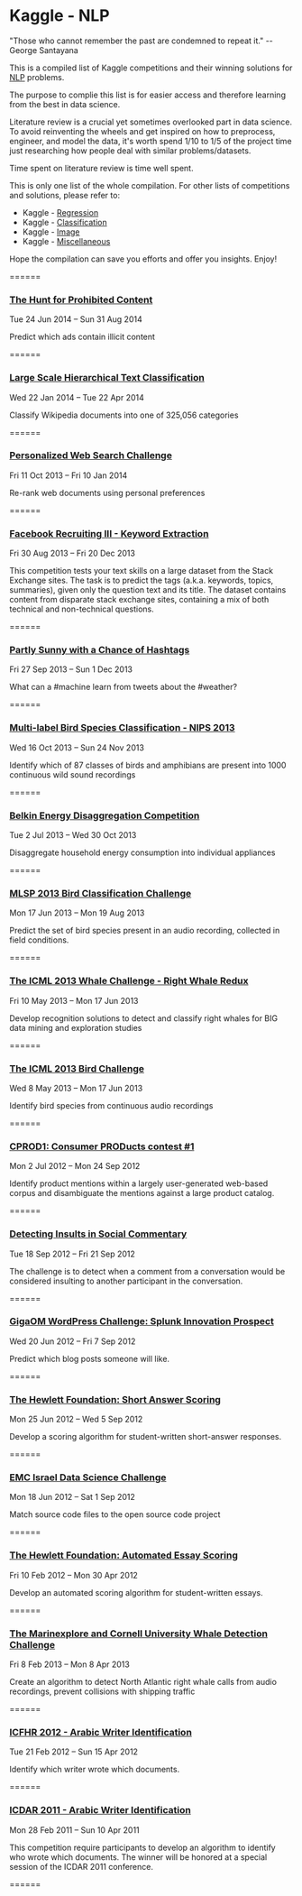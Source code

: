 # Kaggle - NLP

"Those who cannot remember the past are condemned to repeat it." -- George Santayana

This is a compiled list of Kaggle competitions and their winning solutions for [NLP](https://en.wikipedia.org/wiki/Natural_language_processing) problems. 

The purpose to complie this list is for easier access and therefore learning from the best in data science.

Literature review is a crucial yet sometimes overlooked part in data science. To avoid reinventing the wheels and get inspired on how to preprocess, engineer, and model the data, it's worth spend 1/10 to 1/5 of the project time just researching how people deal with similar problems/datasets.

Time spent on literature review is time well spent.

This is only one list of the whole compilation. For other lists of competitions and solutions, please refer to:

* Kaggle - [Regression](https://github.com/ShuaiW/kaggle-regression/)
* Kaggle - [Classification](https://github.com/ShuaiW/kaggle-classification/)
* Kaggle - [Image](https://github.com/ShuaiW/kaggle-image)
* Kaggle - [Miscellaneous](https://github.com/ShuaiW/kaggle-miscellaneous)

Hope the compilation can save you efforts and offer you insights. Enjoy!

======

### [The Hunt for Prohibited Content](https://www.kaggle.com/c/avito-prohibited-content)

Tue 24 Jun 2014 – Sun 31 Aug 2014

Predict which ads contain illicit content

======

### [Large Scale Hierarchical Text Classification](https://www.kaggle.com/c/lshtc)

Wed 22 Jan 2014 – Tue 22 Apr 2014

Classify Wikipedia documents into one of 325,056 categories

======

### [Personalized Web Search Challenge](https://www.kaggle.com/c/yandex-personalized-web-search-challenge)

Fri 11 Oct 2013 – Fri 10 Jan 2014

Re-rank web documents using personal preferences

======

### [Facebook Recruiting III - Keyword Extraction](https://www.kaggle.com/c/facebook-recruiting-iii-keyword-extraction)

Fri 30 Aug 2013 – Fri 20 Dec 2013

This competition tests your text skills on a large dataset from the Stack Exchange sites.  The task is to predict the tags (a.k.a. keywords, topics, summaries), given only the question text and its title. The dataset contains content from disparate stack exchange sites, containing a mix of both technical and non-technical questions.

======

### [Partly Sunny with a Chance of Hashtags](https://www.kaggle.com/c/crowdflower-weather-twitter)

Fri 27 Sep 2013 – Sun 1 Dec 2013

What can a #machine learn from tweets about the #weather?

======

### [Multi-label Bird Species Classification - NIPS 2013](https://www.kaggle.com/c/multilabel-bird-species-classification-nips2013)

Wed 16 Oct 2013 – Sun 24 Nov 2013

Identify which of 87 classes of birds and amphibians are present into 1000 continuous wild sound recordings

======

### [Belkin Energy Disaggregation Competition](https://www.kaggle.com/c/belkin-energy-disaggregation-competition)

Tue 2 Jul 2013 – Wed 30 Oct 2013

Disaggregate household energy consumption into individual appliances

======

### [MLSP 2013 Bird Classification Challenge](https://www.kaggle.com/c/mlsp-2013-birds)

Mon 17 Jun 2013 – Mon 19 Aug 2013

Predict the set of bird species present in an audio recording, collected in field conditions.

======

### [The ICML 2013 Whale Challenge - Right Whale Redux](https://www.kaggle.com/c/the-icml-2013-whale-challenge-right-whale-redux)

Fri 10 May 2013 – Mon 17 Jun 2013

Develop recognition solutions to detect and classify right whales for BIG data mining and exploration studies

======

### [The ICML 2013 Bird Challenge](https://www.kaggle.com/c/the-icml-2013-bird-challenge)

Wed 8 May 2013 – Mon 17 Jun 2013

Identify bird species from continuous audio recordings

======

### [CPROD1: Consumer PRODucts contest #1](https://www.kaggle.com/c/cprod1)

Mon 2 Jul 2012 – Mon 24 Sep 2012

Identify product mentions within a largely user-generated web-based corpus and disambiguate the mentions against a large product catalog.

======

### [Detecting Insults in Social Commentary](https://www.kaggle.com/c/detecting-insults-in-social-commentary)

Tue 18 Sep 2012 – Fri 21 Sep 2012

The challenge is to detect when a comment from a conversation would be considered insulting to another participant in the conversation.

======

### [GigaOM WordPress Challenge: Splunk Innovation Prospect](https://www.kaggle.com/c/predict-wordpress-likes)

Wed 20 Jun 2012 – Fri 7 Sep 2012

Predict which blog posts someone will like.

======

### [The Hewlett Foundation: Short Answer Scoring](https://www.kaggle.com/c/asap-sas)

Mon 25 Jun 2012 – Wed 5 Sep 2012

Develop a scoring algorithm for student-written short-answer responses.

======

### [EMC Israel Data Science Challenge](https://www.kaggle.com/c/emc-data-science)

Mon 18 Jun 2012 – Sat 1 Sep 2012

Match source code files to the open source code project

======

### [The Hewlett Foundation: Automated Essay Scoring](https://www.kaggle.com/c/asap-aes)

Fri 10 Feb 2012 – Mon 30 Apr 2012

Develop an automated scoring algorithm for student-written essays.

======

### [The Marinexplore and Cornell University Whale Detection Challenge](https://www.kaggle.com/c/whale-detection-challenge)

Fri 8 Feb 2013 – Mon 8 Apr 2013

Create an algorithm to detect North Atlantic right whale calls from audio recordings, prevent collisions with shipping traffic

======

### [ICFHR 2012 - Arabic Writer Identification](https://www.kaggle.com/c/awic2012)

Tue 21 Feb 2012 – Sun 15 Apr 2012

Identify which writer wrote which documents.

======

### [ICDAR 2011 - Arabic Writer Identification](https://www.kaggle.com/c/WIC2011)

Mon 28 Feb 2011 – Sun 10 Apr 2011

This competition require participants to develop an algorithm to identify who wrote which documents. The winner will be honored at a special session of the ICDAR 2011 conference.

======
